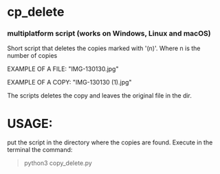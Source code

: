 # cp_delete
### multiplatform script (works on Windows, Linux and macOS)
Short script that deletes the copies marked with '(n)'. Where n is the number of copies

EXAMPLE OF A FILE: "IMG-130130.jpg"

EXAMPLE OF A COPY: "IMG-130130 (1).jpg"

The scripts deletes the copy and leaves the original file in the dir.

# USAGE:
put the script in the directory where the copies are found.
Execute in the terminal the command:

> python3 copy_delete.py
